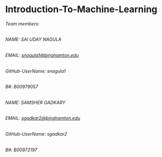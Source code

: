 # Introduction-To-Machine-Learning

###### Team members:
###### NAME: SAI UDAY NAGULA
###### EMAIL: snagula1@binghamton.edu
###### GitHub-UserName: snagula1
###### B#: B00979057

###### NAME: SAMSHER GADKARY
###### EMAIL: sgadkar2@binghamton.edu
###### GitHub-UserName: sgadkar2
###### B#: B00972197 
